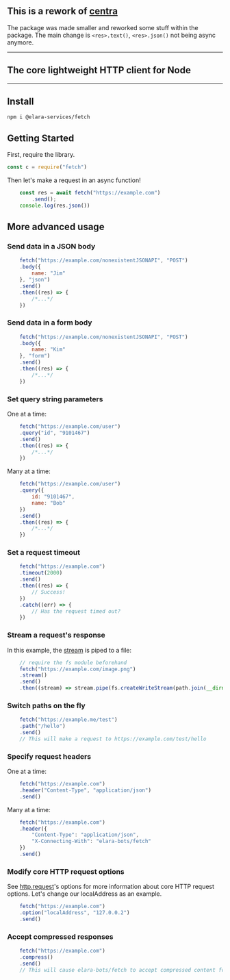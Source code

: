 ## This is a rework of [centra](https://npmjs.com/package/centra)
The package was made smaller and reworked some stuff within the package. 
The main change is `<res>.text()`, `<res>.json()` not being async anymore. 

----


## The core lightweight HTTP client for Node
-------
## Install

```shell
npm i @elara-services/fetch
```

## Getting Started

First, require the library.

```js
const c = require("fetch")
```

Then let's make a request in an async function!

```js
	const res = await fetch("https://example.com")
		.send();
	console.log(res.json())
```

## More advanced usage

### Send data in a JSON body

```js
	fetch("https://example.com/nonexistentJSONAPI", "POST")
	.body({
		name: "Jim"
	}, "json")
	.send()
	.then((res) => {
		/*...*/
	})
```

### Send data in a form body

```js
	fetch("https://example.com/nonexistentJSONAPI", "POST")
	.body({
		name: "Kim"
	}, "form")
	.send()
	.then((res) => {
		/*...*/
	})
```

### Set query string parameters

One at a time:

```js
	fetch("https://example.com/user")
	.query("id", "9101467")
	.send()
	.then((res) => {
		/*...*/
	})
```

Many at a time:

```js
	fetch("https://example.com/user")
	.query({
		id: "9101467",
		name: "Bob"
	})
	.send()
	.then((res) => {
		/*...*/
	})
```

### Set a request timeout

```js
	fetch("https://example.com")
	.timeout(2000)
	.send()
	.then((res) => {
		// Success!
	})
	.catch((err) => {
		// Has the request timed out?
	})
```

### Stream a request's response

In this example, the [stream](https://nodejs.org/api/stream.html) is piped to a file:

```js
	// require the fs module beforehand
	fetch("https://example.com/image.png")
	.stream()
	.send()
	.then((stream) => stream.pipe(fs.createWriteStream(path.join(__dirname, "logo.png"))))
```

### Switch paths on the fly

```js
	fetch("https://example.me/test")
	.path("/hello")
	.send()
	// This will make a request to https://example.com/test/hello
```

### Specify request headers

One at a time:

```js
	fetch("https://example.com")
	.header("Content-Type", "application/json")
	.send()
```

Many at a time:

```js
	fetch("https://example.com")
	.header({
		"Content-Type": "application/json",
		"X-Connecting-With": "elara-bots/fetch"
	})
	.send()
```

### Modify core HTTP request options

See [http.request](https://nodejs.org/dist/latest-v10.x/docs/api/http.html#http_http_request_url_options_callback)'s options for more information about core HTTP request options.
Let's change our localAddress as an example.

```js
	fetch("https://example.com")
	.option("localAddress", "127.0.0.2")
	.send()
```

### Accept compressed responses

```js
	fetch("https://example.com")
	.compress()
	.send()
	// This will cause elara-bots/fetch to accept compressed content from the server. (gzip and deflate are currently supported)
```
